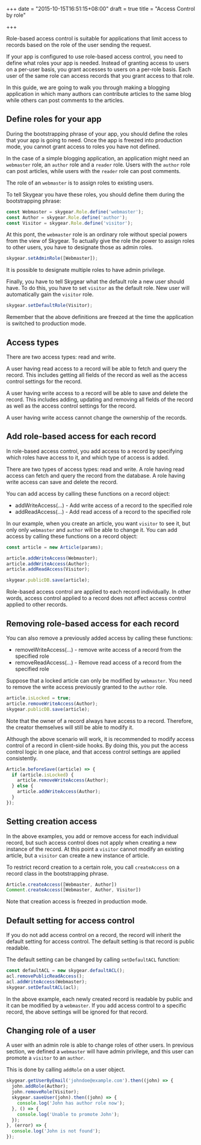 +++
date = "2015-10-15T16:51:15+08:00"
draft = true
title = "Access Control by role"

+++

Role-based access control is suitable for applications that limit access to
records based on the role of the user sending the request.

If your app is configured to use role-based access control, you need to define
what roles your app is needed. Instead of granting access to users on a per-user
basis, you grant accesses to users on a per-role basis. Each user of the same
role can access records that you grant access to that role.

In this guide, we are going to walk you through making a blogging application
in which many authors can contribute articles to the same blog while 
others can post comments to the articles.

## Define roles for your app

During the bootstrapping phrase of your app, you should define the roles that
your app is going to need. Once the app is freezed into production mode, you
cannot grant access to roles you have not defined.

In the case of a simple blogging application, an application might need
an `webmaster` role, an `author` role and a `reader` role. Users with the `author`
role can post articles, while users with the `reader` role can post comments.

The role of an `webmaster` is to assign roles to existing users.

To tell Skygear you have these roles, you should define them during the
bootstrapping phrase:

```javascript
const Webmaster = skygear.Role.define('webmaster');
const Author = skygear.Role.define('author');
const Visitor = skygear.Role.define('visitor');
```

At this pont, the `webmaster` role is an ordinary role without special powers
from the view of Skygear. To actually give the role the power to assign
roles to other users, you have to designate those as admin roles.

```javascript
skygear.setAdminRole([Webmaster]);
```

It is possible to designate multiple roles to have admin privilege.

Finally, you have to tell Skygear what the default role a new user should have.
To do this, you have to set `visitor` as the default role. New user will
automatically gain the `visitor` role.

```javascript
skygear.setDefaultRole(Visitor);
```

Remember that the above definitions are freezed at the time the application
is switched to production mode.

## Access types

There are two access types: read and write.

A user having read access to a record will be able to fetch and query the
record. This includes getting all fields of the record as well as the access
control settings for the record.

A user having write access to a record will be able to save and delete the
record. This includes adding, updating and removing all fields of the record
as well as the access control settings for the record.

A user having write access cannot change the ownership of the records.

## Add role-based access for each record

In role-based access control, you add access to a record by specifying which
roles have access to it, and which type of access is added. 

There are two types of access types: read and write.
A role having read access can fetch and query the record from the database.
A role having write access can save and delete the record.

You can add access by calling these functions on a record object:

*   addWriteAccess(...) - Add write access of a record to the specified role
*   addReadAccess(...) - Add read access of a record to the specified role

In our example,
when you create an article, you want `visitor` to see it, but only
only `webmaster` and `author` will be able to change it. You can add
access by calling these functions on a record object:

```javascript
const article = new Article(params);

article.addWriteAccess(Webmaster);
article.addWriteAccess(Author);
article.addReadAccess(Visitor);

skygear.publicDB.save(article);
```

Role-based access control are applied to each record individually. In other
words, access control applied to a record does not affect access control
applied to other records.

## Removing role-based access for each record

You can also remove a previously added access by calling these functions:

*   removeWriteAccess(...) - remove write access of a record from the specified
    role
*   removeReadAccess(...) - Remove read access of a record from the specified
    role

Suppose that a locked article can only be modified by `webmaster`. You need
to remove the write access previously granted to the `author` role.

```javascript
article.isLocked = true;
article.removeWriteAccess(Author);
skygear.publicDB.save(article);
```

Note that the owner of a record always have access to a record. Therefore,
the creator themselves will still be able to modify it.

Although the above scenario will work, it is recommended to modify access
control of a record in client-side hooks. By doing this, you put the access
control logic in one place, and that access control settings are applied
consistently.

```javascript
Article.beforeSave((article) => {
  if (article.isLocked) {
    article.removeWriteAccess(Author);
  } else {
    article.addWriteAccess(Author);
  }
});
```

## Setting creation access

In the above examples, you add or remove access for each individual record,
but such access control does not apply when creating a new instance of
the record. At this point a `visitor` cannot modify an existing article, but
a `visitor` can create a new instance of article.

To restrict record creation to a certain role, you call `createAccess` on
a record class in the bootstrapping phrase.

```javascript
Article.createAccess([Webmaster, Author])
Comment.createAccess([Webmaster, Author, Visitor])
```

Note that creation access is freezed in production mode.

## Default setting for access control

If you do not add access control on a record, the record will inherit
the default setting for access control. The default setting is that record
is public readable.

The default setting can be changed by calling `setDefaultACL` function:

```javascript
const defaultACL = new skygear.defaultACL();
acl.removePublicReadAccess();
acl.addWriteAccess(Webmaster);
skygear.setDefaultACL(acl);
```

In the above example, each newly created record is readable by public and it
can be modified by a `webmaster`. If you add access control to a specific
record, the above settings will be ignored for that record.

## Changing role of a user

A user with an admin role is able to change roles of other users. In 
previous section, we defined a `webmaster` will have admin privilege, and this
user can promote a `visitor` to an `author`.

This is done by calling `addRole` on a user object.

```javascript
skygear.getUserByEmail('johndoe@example.com').then((john) => {
  john.addRole(Author);
  john.removeRole(Visitor);
  skygear.saveUser(john).then((john) => {
    console.log('John has author role now');
  }, () => {
    console.log('Unable to promote John');
  });
}, (error) => {
  console.log('John is not found');
});
```
